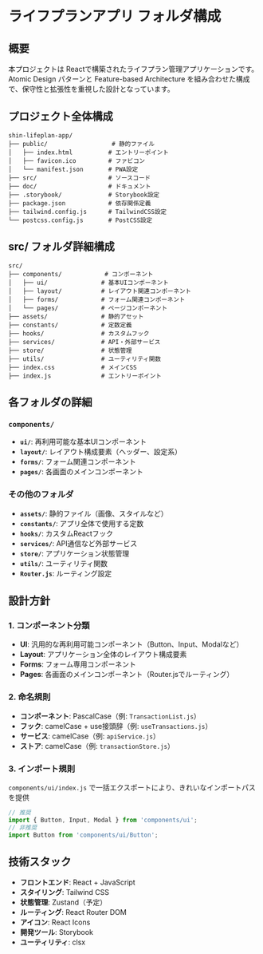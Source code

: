 # ライフプランアプリ フォルダ構成

## 概要

本プロジェクトは Reactで構築されたライフプラン管理アプリケーションです。Atomic Design パターンと Feature-based Architecture を組み合わせた構成で、保守性と拡張性を重視した設計となっています。

## プロジェクト全体構成

```
shin-lifeplan-app/
├── public/                  # 静的ファイル
│   ├── index.html          # エントリーポイント
│   ├── favicon.ico         # ファビコン
│   └── manifest.json       # PWA設定
├── src/                    # ソースコード
├── doc/                    # ドキュメント
├── .storybook/             # Storybook設定
├── package.json            # 依存関係定義
├── tailwind.config.js      # TailwindCSS設定
└── postcss.config.js       # PostCSS設定
```

## src/ フォルダ詳細構成

```
src/
├── components/            # コンポーネント
│   ├── ui/               # 基本UIコンポーネント
│   ├── layout/           # レイアウト関連コンポーネント
│   ├── forms/            # フォーム関連コンポーネント
│   └── pages/            # ページコンポーネント
├── assets/               # 静的アセット
├── constants/            # 定数定義
├── hooks/                # カスタムフック
├── services/             # API・外部サービス
├── store/                # 状態管理
├── utils/                # ユーティリティ関数
├── index.css             # メインCSS
├── index.js              # エントリーポイント
```

## 各フォルダの詳細

### `components/`

- **`ui/`**: 再利用可能な基本UIコンポーネント
- **`layout/`**: レイアウト構成要素（ヘッダー、設定系）
- **`forms/`**: フォーム関連コンポーネント
- **`pages/`**: 各画面のメインコンポーネント

### その他のフォルダ

- **`assets/`**: 静的ファイル（画像、スタイルなど）
- **`constants/`**: アプリ全体で使用する定数
- **`hooks/`**: カスタムReactフック
- **`services/`**: API通信など外部サービス
- **`store/`**: アプリケーション状態管理
- **`utils/`**: ユーティリティ関数
- **`Router.js`**: ルーティング設定

## 設計方針

### 1. コンポーネント分類

- **UI**: 汎用的な再利用可能コンポーネント（Button、Input、Modalなど）
- **Layout**: アプリケーション全体のレイアウト構成要素
- **Forms**: フォーム専用コンポーネント
- **Pages**: 各画面のメインコンポーネント（Router.jsでルーティング）

### 2. 命名規則

- **コンポーネント**: PascalCase（例: `TransactionList.js`）
- **フック**: camelCase + use接頭辞（例: `useTransactions.js`）
- **サービス**: camelCase（例: `apiService.js`）
- **ストア**: camelCase（例: `transactionStore.js`）

### 3. インポート規則

`components/ui/index.js` で一括エクスポートにより、きれいなインポートパスを提供

```javascript
// 推奨
import { Button, Input, Modal } from 'components/ui';
// 非推奨
import Button from 'components/ui/Button';
```

## 技術スタック

- **フロントエンド**: React + JavaScript
- **スタイリング**: Tailwind CSS
- **状態管理**: Zustand（予定）
- **ルーティング**: React Router DOM
- **アイコン**: React Icons
- **開発ツール**: Storybook
- **ユーティリティ**: clsx
